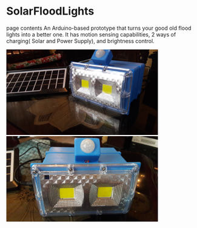 # SolarFloodLights
<html>
<head>
<meta name="google-site-verification" content="4isAHS3CqaYKemg_YfQ-e61j3Dd_RQH5kwLXnjsdmqs" />
<title> My title </title>
</head> 
<body>
page contents
</body>
</html>
An Arduino-based prototype that turns your good old flood lights into a better one. It has motion sensing capabilities, 2 ways of charging( Solar and Power Supply), and brightness control.

<p float="left">
  <img src="/img/20190417_095307.jpg" width="400" />
  <img src="/img/20190417_095324.jpg" width="400" /> 
</p>

